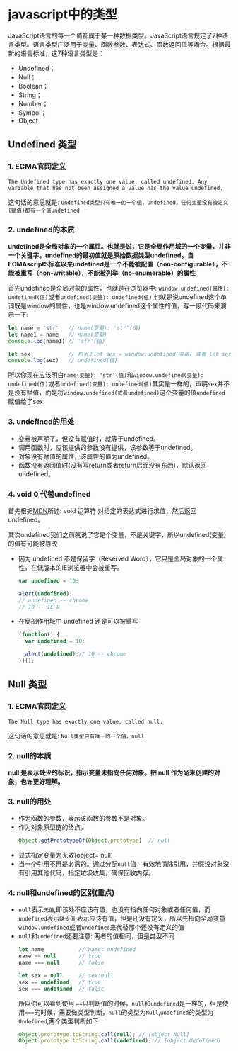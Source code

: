 # javascript中的类型

JavaScript语言的每一个值都属于某一种数据类型。JavaScript语言规定了7种语言类型。语言类型广泛用于变量、函数参数、表达式、函数返回值等场合。根据最新的语言标准，这7种语言类型是：

- Undefined；
- Null；
- Boolean；
- String；
- Number；
- Symbol；
- Object

## Undefined 类型

### 1. ECMA官网[定义](https://www.ecma-international.org/ecma-262/7.0/#sec-ecmascript-language-types-undefined-type)

`The Undefined type has exactly one value, called undefined. Any variable that has not been assigned a value has the value undefined.`

这句话的意思就是: `Undefined类型只有唯一的一个值，undefined，任何变量没有被定义(赋值)都有一个值undefined`

### 2. undefined的本质

**undefined是全局对象的一个属性。也就是说，它是全局作用域的一个变量，并非一个关键字。undefined的最初值就是原始数据类型undefined。自ECMAscript5标准以来undefined是一个不能被配置（non-configurable），不能被重写（non-writable），不能被列举（no-enumerable）的属性**

首先undefined是全局对象的属性，也就是在浏览器中: `window.undefined(属性): undefined(值)`或者`undefined(变量): undefined(值)`,也就是说undefined这个单词既是window的属性，也是window.undefined这个属性的值，写一段代码来演示一下:
```javascript
let name = 'str'   // name(变量): 'str'(值)
let name1 = name   // name(变量)
console.log(name1) // 'str'(值)

let sex            // 相当于let sex = window.undefined(变量) 或者 let sex = undefined(变量)
console.log(sex)   // undefined(值)
```
所以你现在应该明白`name(变量): 'str'(值)`和`window.undefined(变量): undefined(值)`或者`undefined(变量): undefined(值)`其实是一样的，声明`sex`并不是没有赋值，而是将`window.undefined(或者undefined)`这个变量的值`undefined`赋值给了sex

### 3. undefined的用处
 
+ 变量被声明了，但没有赋值时，就等于undefined。
+ 调用函数时，应该提供的参数没有提供，该参数等于undefined。
+ 对象没有赋值的属性，该属性的值为undefined。
+ 函数没有返回值时(没有写return或者return后面没有东西)，默认返回undefined。

### 4. void 0 代替undefined

首先根据[MDN](https://developer.mozilla.org/zh-CN/docs/Web/JavaScript/Reference/Operators/void)所述: void 运算符 对给定的表达式进行求值，然后返回 undefined。

其次undefined我们之前就说了它是个变量，不是关键字，所以undefined(变量)的值有可能被篡改
+ 因为 undefined 不是保留字（Reserved Word），它只是全局对象的一个属性，在低版本的IE浏览器中会被重写。
  ```javascript
  var undefined = 10;

  alert(undefined); 
  // undefined -- chrome 
  // 10 -- IE 8
  ```
+ 在局部作用域中 undefined 还是可以被重写
  ```javascript
  (function() {
    var undefined = 10;

    alert(undefined);// 10 -- chrome
  })();
  ```

## Null 类型

### 1. ECMA官网[定义](https://www.ecma-international.org/ecma-262/7.0/#sec-ecmascript-language-types-undefined-type)

`The Null type has exactly one value, called null.`

这句话的意思就是: `Null类型只有唯一的一个值，null`

### 2. null的本质

**null 是表示缺少的标识，指示变量未指向任何对象。把 null 作为尚未创建的对象，也许更好理解。**

### 3. null的用处

+ 作为函数的参数，表示该函数的参数不是对象。
+ 作为对象原型链的终点。
  ```javascript
  Object.getPrototypeOf(Object.prototype)  // null
  ```
+ 显式指定变量为无效(object= null)
+ 当一个引用不再是必需的。通过分配`null`值，有效地清除引用，并假设对象没有引用其他代码，指定垃圾收集，确保回收内存。

### 4. null和undefined的区别(重点)

+ `null`表示`无值`,即该处不应该有值，也没有指向任何对象或者任何值，而`undefined`表示`缺少值`,表示应该有值，但是还没有定义，所以先指向全局变量`window.undefined`或者`undefined`来代替那个还没有定义的值
+ `null`和`undefined`还要注意: 两者的值相同，但是类型不同
  ```javascript
  let name           // name: undefined
  name == null       // true
  name === null      // false

  let sex = null     // sex:null
  sex == undefined   // true
  sex === undefined  // false
  ```
  所以你可以看到使用 `==`只判断值的时候，`null`和`undefined`是一样的，但是使用`===`的时候，需要做类型判断，`null`的类型为`Null`,`undefined`的类型为`Undefined`,两个类型判断如下
  ```javascript
  Object.prototype.toString.call(null); // [object Null]
  Object.prototype.toString.call(undefined); // [object Undefined]
  ```